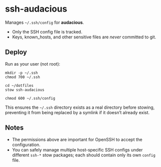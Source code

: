 # ssh-audacious

Manages `~/.ssh/config` for **audacious**.

- Only the SSH config file is tracked.
- Keys, known_hosts, and other sensitive files are *never* committed to git.

## Deploy

Run as your user (not root):

    mkdir -p ~/.ssh
    chmod 700 ~/.ssh

    cd ~/dotfiles
    stow ssh-audacious

    chmod 600 ~/.ssh/config

This ensures the `~/.ssh` directory exists as a real directory before stowing,
preventing it from being replaced by a symlink if it doesn’t already exist.

## Notes

- The permissions above are important for OpenSSH to accept the configuration.
- You can safely manage multiple host-specific SSH configs under different
  `ssh-*` stow packages; each should contain only its own `config` file.
